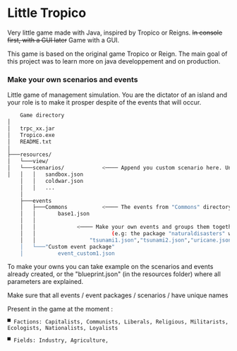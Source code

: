 # Little Tropico
Very little game made with Java, inspired by Tropico or Reigns. ~~In console first, with a GUI later~~ Game with a GUI.

This game is based on the original game Tropico or Reign. The main goal of this project was to learn more on java developpement and on production.

### Make your own scenarios and events 
Little game of management simulation. You are the dictator of an island and your role is to make it prosper despite of the events that will occur.


```Bash
    Game directory
│
│   trpc_xx.jar
│   Tropico.exe
│   README.txt
│
├───resources/
│   └───view/
│   └───scenarios/            <──── Append you custom scenario here. Unique scenario name !
│   │   │   sandbox.json
    │   │   coldwar.json 
    │   │   ...          
    │	       
    ├───events
    │   ├───Commons           <──── The events from "Commons" directory will be in every games.
    │   │       base1.json
    │   │
    │   │ 		      <──── Make your own events and groups them together in a package 
    │   │		                 (e.g: the package "naturaldisasters" will contain for example 
    │   │				  "tsunami1.json","tsunami2.json","uricane.json", etc...")
    │   └───"Custom event package"    
    │           event_custom1.json
```


To make your owns you can take example on the scenarios and events already created, or the "blueprint.json" (in the resources folder) where all parameters are explained.

Make sure that all events / event packages / scenarios / have unique names

Present in the game at the moment : 

    ▀ Factions: Capitalists, Communists, Liberals, Religious, Militarists, Ecologists, Nationalists, Loyalists

    ▀ Fields: Industry, Agriculture,
